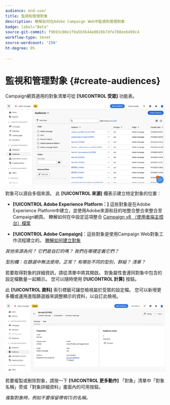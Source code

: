 ```yaml
---
audience: end-user
title: 監視和管理對象
description: 瞭解如何在Adobe Campaign Web中監視和管理對象
badge: label="Beta"
source-git-commit: f9693c08e1f0a5b5644e8026b7dfe788ee6499c4
workflow-type: tm+mt
source-wordcount: '250'
ht-degree: 0%

---
```



# 監視和管理對象 {#create-audiences}

Campaign網頁適用的對象清單可從 **[!UICONTROL 受眾]** 功能表。

![](assets/audiences-list.png)

對象可以源自多個來源。 此 **[!UICONTROL 來源]** 欄表示建立特定對象的位置：

* **[!UICONTROL Adobe Experience Platform：]** 這些對象是在Adobe Experience Platform中建立，並使用Adobe來源和目的地整合整合來整合至Campaign網頁。 瞭解如何在中設定這項整合 [Campaign v8 （使用者端主控台）檔案](https://experienceleague.adobe.com/docs/campaign/campaign-v8/connect/ac-aep/ac-aep.html)

* **[!UICONTROL Adobe Campaign]**：這些對象是使用Campaign Web對象工作流程建立的。 [瞭解如何建立對象](create-audience.md)

*其他來源為何？ 它們是自訂的嗎？ 我們在哪裡定義它們？*

*型別欄：在篩選中無法使用，正常？ 有哪些不同的型別，群組？ 清單？*

若要取得對象的詳細資訊，請從清單中將其開啟。 對象屬性會連同對象中包含的設定檔數量一起顯示。 您可以隨時使用 **[!UICONTROL 計算]** 按鈕。

此 **[!UICONTROL 資料]** 索引標籤可讓您檢視屬於受眾的設定檔。 您可以新增更多欄或運用進階篩選器來調整顯示的資料，以自訂此檢視。

![](assets/audiences-details.png)

若要複製或刪除對象，請按一下 **[!UICONTROL 更多動作]** 「對象」清單中「對象名稱」旁或「對象詳細資料」畫面內的可用按鈕。

*複製對象時，例如不要保留帶有(1)的名稱。*
